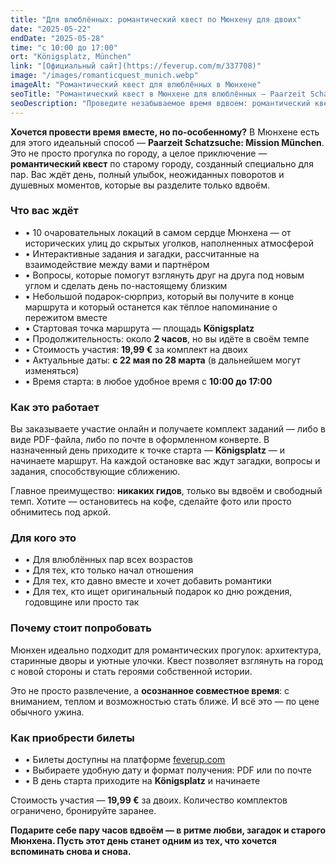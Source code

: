```yaml
---
title: "Для влюблённых: романтический квест по Мюнхену для двоих"
date: "2025-05-22"
endDate: "2025-05-28"
time: "с 10:00 до 17:00"
ort: "Königsplatz, München"
link: "[Официальный сайт](https://feverup.com/m/337708)"
image: "/images/romanticquest_munich.webp"
imageAlt: "Романтический квест для влюблённых в Мюнхене"
seoTitle: "Романтический квест в Мюнхене для влюблённых — Paarzeit Schatzsuche"
seoDescription: "Проведите незабываемое время вдвоем: романтический квест по Мюнхену с загадками, подарками и атмосферой любви."
---
```


**Хочется провести время вместе, но по-особенному?** В Мюнхене есть для этого идеальный способ — **Paarzeit Schatzsuche: Mission München**. Это не просто прогулка по городу, а целое приключение — **романтический квест** по старому городу, созданный специально для пар. Вас ждёт день, полный улыбок, неожиданных поворотов и душевных моментов, которые вы разделите только вдвоём.

### Что вас ждёт

- • 10 очаровательных локаций в самом сердце Мюнхена — от исторических улиц до скрытых уголков, наполненных атмосферой
- • Интерактивные задания и загадки, рассчитанные на взаимодействие между вами и партнёром
- • Вопросы, которые помогут взглянуть друг на друга под новым углом и сделать день по-настоящему близким
- • Небольшой подарок-сюрприз, который вы получите в конце маршрута и который останется как тёплое напоминание о пережитом вместе
- • Стартовая точка маршрута — площадь **Königsplatz**
- • Продолжительность: около **2 часов**, но вы идёте в своём темпе
- • Стоимость участия: **19,99 €** за комплект на двоих
- • Актуальные даты: **с 22 мая по 28 марта** (в дальнейшем могут изменяться)
- • Время старта: в любое удобное время с **10:00 до 17:00**

### Как это работает

Вы заказываете участие онлайн и получаете комплект заданий — либо в виде PDF-файла, либо по почте в оформленном конверте. В назначенный день приходите к точке старта — **Königsplatz** — и начинаете маршрут. На каждой остановке вас ждут загадки, вопросы и задания, способствующие сближению.

Главное преимущество: **никаких гидов**, только вы вдвоём и свободный темп. Хотите — остановитесь на кофе, сделайте фото или просто обнимитесь под аркой.

### Для кого это

- • Для влюблённых пар всех возрастов
- • Для тех, кто только начал отношения
- • Для тех, кто давно вместе и хочет добавить романтики
- • Для тех, кто ищет оригинальный подарок ко дню рождения, годовщине или просто так

### Почему стоит попробовать

Мюнхен идеально подходит для романтических прогулок: архитектура, старинные дворы и уютные улочки. Квест позволяет взглянуть на город с новой стороны и стать героями собственной истории.

Это не просто развлечение, а **осознанное совместное время**: с вниманием, теплом и возможностью стать ближе. И всё это — по цене обычного ужина.

### Как приобрести билеты

- • Билеты доступны на платформе [feverup.com](https://feverup.com/m/337708)
- • Выбираете удобную дату и формат получения: PDF или по почте
- • В день старта приходите на **Königsplatz** и начинаете

Стоимость участия — **19,99 €** за двоих. Количество комплектов ограничено, бронируйте заранее.

**Подарите себе пару часов вдвоём — в ритме любви, загадок и старого Мюнхена. Пусть этот день станет одним из тех, что хочется вспоминать снова и снова.**
